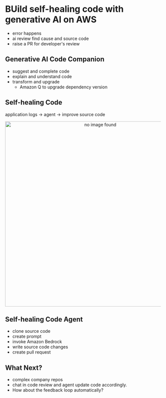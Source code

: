 # BUild self-healing code with generative AI on AWS
- error happens
- ai review find cause and source code
- raise a PR for developer's review

## Generative AI Code Companion
- suggest and complete code
- explain and understand code
- transform and upgrade
  - Amazon Q to upgrade dependency version

## Self-healing Code
application logs -> agent -> improve source code

<p align="center"><img style="display: block; width: 600px; margin: 0 auto;" src="./img/2024-04-10-11-52-06.png" alt="no image found"></p>

## Self-healing Code Agent
- clone source code
- create prompt
- invoke Amazon Bedrock
- write source code changes
- create pull request

## What Next?
- complex company repos
- chat in code review and agent update code accordingly.
- How about the feedback loop automatically?